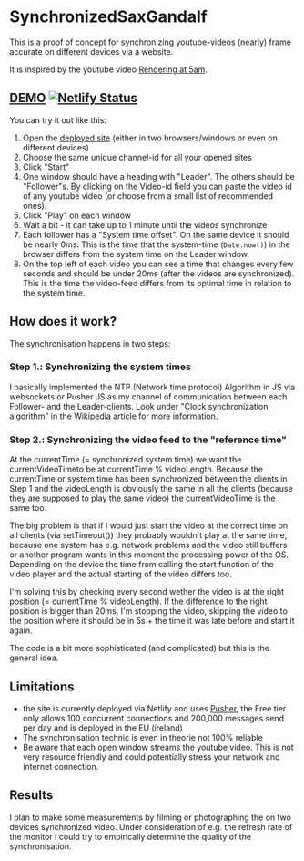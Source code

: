 # SynchronizedSaxGandalf

This is a proof of concept for synchronizing youtube-videos (nearly) frame accurate on different devices via a website.

It is inspired by the youtube video [Rendering at 5am](https://youtu.be/asjQNZn7vng).

## [DEMO](https://synchronized-sax-gandalf.netlify.app) [![Netlify Status](https://api.netlify.com/api/v1/badges/963b2fe0-826c-435d-9e0b-83e965acd81e/deploy-status)](https://app.netlify.com/sites/synchronized-sax-gandalf/deploys)


You can try it out like this:

1. Open the [deployed site](https://synchronized-sax-gandalf.netlify.app) (either in two browsers/windows or even on different devices)
2. Choose the same unique channel-id for all your opened sites
3. Click "Start"
4. One window should have a heading with "Leader". The others should be "Follower"s. By clicking on the Video-id field you can paste the video id of any youtube video (or choose from a small list of recommended ones).
5. Click "Play" on each window
6. Wait a bit - it can take up to 1 minute until the videos synchronize
7. Each follower has a "System time offset". On the same device it should be nearly 0ms. This is the time that the system-time (`Date.now()`) in the browser differs from the system time on the Leader window.
8. On the top left of each video you can see a time that changes every few seconds and should be under 20ms (after the videos are synchronized). This is the time the video-feed differs from its optimal time in relation to the system time.


## How does it work?

The synchronisation happens in two steps:

### Step 1.: Synchronizing the system times

I basically implemented the NTP (Network time protocol) Algorithm in JS via websockets or Pusher JS as my channel of communication between each Follower- and the Leader-clients. Look under "Clock synchronization algorithm" in the Wikipedia article for more information.

### Step 2.: Synchronizing the video feed to the "reference time"

At the currentTime (= synchronized system time) we want the currentVideoTimeto be at currentTime % videoLength. Because the currentTime or system time has been synchronized between the clients in Step 1 and the videoLength is obviously the same in all the clients (because they are supposed to play the same video) the currentVideoTime is the same too.

The big problem is that if I would just start the video at the correct time on all clients (via setTimeout()) they probably wouldn't play at the same time, because one system has e.g. network problems and the video still buffers or another program wants in this moment the processing power of the OS. Depending on the device the time from calling the start function of the video player and the actual starting of the video differs too.

I'm solving this by checking every second wether the video is at the right position (= currentTime % videoLength). If the difference to the right position is bigger than 20ms, I'm stopping the video, skipping the video to the position where it should be in 5s + the time it was late before and start it again.

The code is a bit more sophisticated (and complicated) but this is the general idea.

## Limitations
* the site is currently deployed via Netlify and uses [Pusher](https://pusher.com/), the Free tier only allows 100	concurrent connections and 200,000 messages send per day and is deployed in the EU (ireland)
* The synchronisation technic is even in theorie not 100% reliable
* Be aware that each open window streams the youtube video. This is not very resource friendly and could potentially stress your network and internet connection.

## Results

I plan to make some measurements by filming or photographing the on two devices synchronized video. Under consideration of e.g. the refresh rate of the monitor I could try to empirically determine the quality of the synchronisation.

